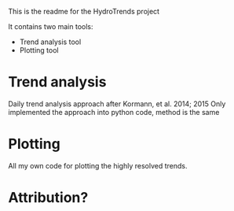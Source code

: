 This is the readme for the HydroTrends project

It contains two main tools:
* Trend analysis tool
* Plotting tool

# Trend analysis
Daily trend analysis approach after Kormann, et al. 2014; 2015
Only implemented the approach into python code, method is the same

# Plotting
All my own code for plotting the highly resolved trends.

# Attribution?